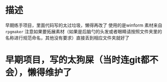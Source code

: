 # 描述
早期练手项目，里面代码写的太过垃圾，懒得再改了
使用的是winform
素材来自`rpgmaker`
注意如果要拓展素材（如果是后脑勺的头发或者眼睛请按照文件夹里的名称进行规范命名，其他没有要求）直接丢到相应文件夹就好了


# 早期项目，写的太狗屎（当时连git都不会），懒得维护了
